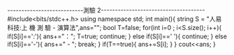 ---------------------------測驗 2------------------------------------- 
#include<bits/stdc++.h>
using namespace std;
int main(){
    string S = "人易科技:上 機 測 驗 - 演算法",ans="";
    bool T=false;
    for(int i=0 ; i<S.size(); i++){
        if(S[i]==':'){
            ans+="：";
            T=true;
            continue;
        }
        else if(S[i]==' '){
            continue;
        }
        else if(S[i]=='-'){
            ans+=" - ";
            break;
        }
        if(T==true){
            ans+=S[i];
        }
    }
    cout<<ans;
}
